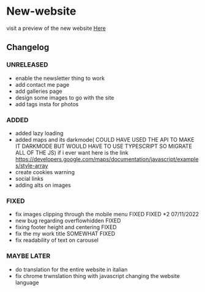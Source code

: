 # New-website
visit a preview of the new website [Here](https://new-website-9g7.pages.dev)

## Changelog

### UNRELEASED
- enable the newsletter thing to work 
- add contact me page 
- add galleries page 
- design some images to go with the site 
- add tags insta for photos

### ADDED
- added lazy loading 
- added maps and its darkmode( COULD HAVE USED THE API TO MAKE IT DARKMODE BUT WOULD HAVE TO USE TYPESCRIPT SO MIGRATE ALL OF THE JS) if i ever want here is the link https://developers.google.com/maps/documentation/javascript/examples/style-array 
- create cookies warning 
- social links 
- adding alts on images 


### FIXED
- fix images clipping through the mobile menu FIXED FIXED \*2 07/11/2022 
- new bug regarding overflowhidden FIXED 
- fixing footer height and centering FIXED 
- fix the my work title SOMEWHAT FIXED 
- fix readability of text on carousel

### MAYBE LATER 
- do translation for the entire website in italian 
- fix chrome trwnslation thing with javascript changing the website language  
